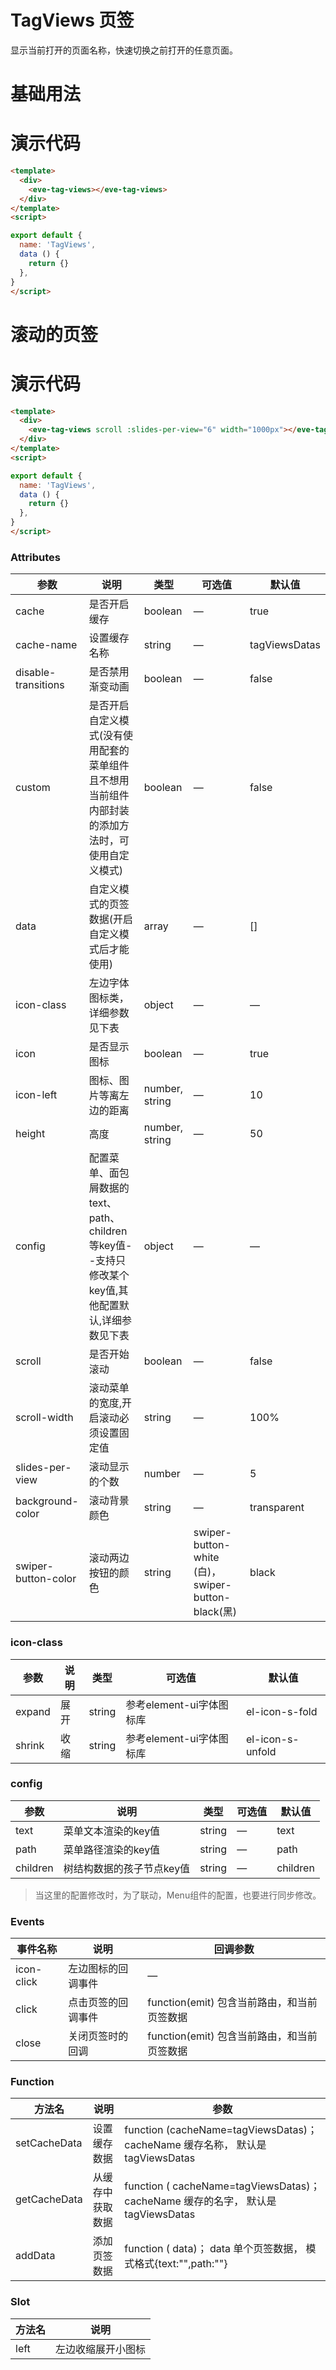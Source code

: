   # TagViews  页签
  显示当前打开的页面名称，快速切换之前打开的任意页面。
  # 基础用法
 <template>
  <div>
    <Example/>
  </div>
</template>
<script>
import Example from './Example'
import ScrollExample from './ScrollExample'
export default {
  components: {
    Example,
    ScrollExample
  }
}
</script>

# 演示代码

```html
<template>
  <div>
    <eve-tag-views></eve-tag-views>
  </div>
</template>
<script>

export default {
  name: 'TagViews',
  data () {
    return {}
  },
}
</script>

```

# 滚动的页签
 <template>
  <div>
    <ScrollExample/>
  </div>
</template>

# 演示代码

```html
<template>
  <div>
    <eve-tag-views scroll :slides-per-view="6" width="1000px"></eve-tag-views>
  </div>
</template>
<script>

export default {
  name: 'TagViews',
  data () {
    return {}
  },
}
</script>


```


### Attributes
| 参数   | 说明 | 类型  | 可选值 | 默认值 |
| ----- | ------ | ----- | ----- | - |
| cache  | 是否开启缓存  | boolean| — |  true | 
| cache-name | 设置缓存名称 | string | — |  tagViewsDatas | 
| disable-transitions| 是否禁用渐变动画 |  boolean | — | false |
| custom | 是否开启自定义模式(没有使用配套的菜单组件且不想用当前组件内部封装的添加方法时，可使用自定义模式)|  boolean | — | false |
| data | 自定义模式的页签数据(开启自定义模式后才能使用) |   array | — | [] |
| icon-class | 左边字体图标类，详细参数见下表 |  object | — |  —  |
| icon | 是否显示图标 |  boolean | — |  true  |
| icon-left |  图标、图片等离左边的距离 |  number, string | — |  10  |
| height |  高度 |  number, string | — | 50 |
| config |  配置菜单、面包屑数据的text、path、children等key值--支持只修改某个key值,其他配置默认,详细参数见下表 |  object | — |   —   |
| scroll |  是否开始滚动 |  boolean | — |   false   |
| scroll-width |  滚动菜单的宽度,开启滚动必须设置固定值  |  string | — |   100%   |
| slides-per-view |  滚动显示的个数 |  number | — |   5   |
| background-color |  滚动背景颜色 |  string | —  |  transparent  |
| swiper-button-color |  滚动两边按钮的颜色 |  string | swiper-button-white (白)，swiper-button-black(黑)  |  black  |默认蓝 |


### icon-class
| 参数   | 说明 | 类型  | 可选值 | 默认值 |
| ----- | ------ | ----- | ----- | - |
| expand | 展开 | string | 参考element-ui字体图标库 | el-icon-s-fold |
| shrink | 收缩 | string | 参考element-ui字体图标库 | el-icon-s-unfold |

### config
| 参数   | 说明 | 类型  | 可选值 | 默认值 |
| ----- | ------ | ----- | ----- | - |
| text | 菜单文本渲染的key值 | string |  — | text |
| path | 菜单路径渲染的key值 | string |  — | path |
| children | 树结构数据的孩子节点key值 | string |  — | children |

> 当这里的配置修改时，为了联动，Menu组件的配置，也要进行同步修改。

### Events
| 事件名称 | 说明 | 回调参数  |
| ----| ----| --- | 
| icon-click | 左边图标的回调事件 | — |
| click | 点击页签的回调事件 | function(emit) 包含当前路由，和当前页签数据  |
| close | 关闭页签时的回调 | function(emit) 包含当前路由，和当前页签数据  |

### Function
| 方法名 | 说明 | 参数  |
| ----| ----| --- | 
| setCacheData |  设置缓存数据|  function (cacheName=tagViewsDatas)； cacheName 缓存名称， 默认是 tagViewsDatas| 
| getCacheData | 从缓存中获取数据 |  function ( cacheName=tagViewsDatas)； cacheName 缓存的名字， 默认是tagViewsDatas| 
| addData | 添加页签数据 |  function ( data)； data 单个页签数据， 模式格式{text:"",path:""}| 

### Slot
| 方法名 | 说明 
| ----| ----| 
| left | 左边收缩展开小图标 |  


